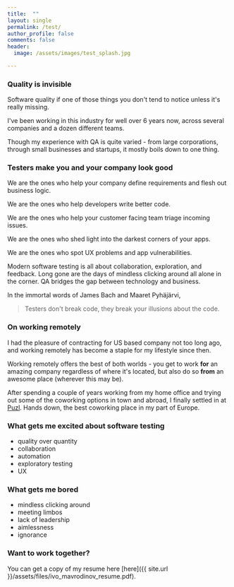 ```yaml
---
title:  ""
layout: single
permalink: /test/
author_profile: false
comments: false
header:
  image: /assets/images/test_splash.jpg

---
```


### Quality is invisible

Software quality if one of those things you don't tend to notice unless it's really missing.

I've been working in this industry for well over 6 years now, across several companies and a dozen different teams.

Though my experience with QA is quite varied - from large corporations, through small businesses and startups, it mostly boils down to one thing.

### Testers make you and your company look good


We are the ones who help your company define requirements and flesh out business logic.


We are the ones who help developers write better code.


We are the ones who help your customer facing team triage incoming issues.


We are the ones who shed light into the darkest corners of your apps.


We are the ones who spot UX problems and app vulnerabilities.



Modern software testing is all about collaboration, exploration, and feedback. Long gone are the days of mindless clicking around all alone in the corner. QA bridges the gap between technology and business.

In the immortal words of James Bach and Maaret Pyhäjärvi,
> Testers don't break code, they break your illusions about the code.

### On working remotely

I had the pleasure of contracting for US based company not too long ago, and working remotely has become a staple for my lifestyle since then.

Working remotely offers the best of both worlds - you get to work **for** an amazing company regardless of where it's located, but also do so **from** an awesome place (wherever this may be).

After spending a couple of years working from my home office and trying out some of the coworking options in town and abroad, I finally settled in at [Puzl](https://www.puzl.com). Hands down, the best coworking place in my part of Europe.

### What gets me excited about software testing

- quality over quantity
- collaboration
- automation
- exploratory testing
- UX

### What gets me bored

- mindless clicking around
- meeting limbos
- lack of leadership
- aimlessness
- ignorance

### Want to work together?

You can get a copy of my resume here [here]({{ site.url }}/assets/files/ivo_mavrodinov_resume.pdf).
